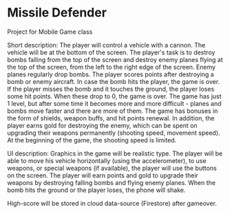 # Missile Defender

Project for Mobile Game class

Short description: The player will control a vehicle with a cannon. The vehicle will be at the bottom of the screen. The player's task is to destroy bombs falling from the top of the screen and destroy enemy planes flying at the top of the screen, from the left to the right edge of the screen. Enemy planes regularly drop bombs. The player scores points after destroying a bomb or enemy aircraft. In case the bomb hits the player, the game is over. If the player misses the bomb and it touches the ground, the player loses some hit points. When these drop to 0, the game is over. The game has just 1 level, but after some time it becomes more and more difficult - planes and bombs move faster and there are more of them. The game has bonuses in the form of shields, weapon buffs, and hit points renewal. In addition, the player earns gold for destroying the enemy, which can be spent on upgrading their weapons permanently (shooting speed, movement speed). At the beginning of the game, the shooting speed is limited.

UI description: Graphics in the game will be realistic type. The player will be able to move his vehicle horizontally (using the accelerometer), to use weapons, or special weapons (if available), the player will use the buttons on the screen. The player will earn points and gold to upgrade their weapons by destroying falling bombs and flying enemy planes. When the bomb hits the ground or the player loses, the phone will shake.

High-score will be stored in cloud data-source (Firestore) after gameover.
